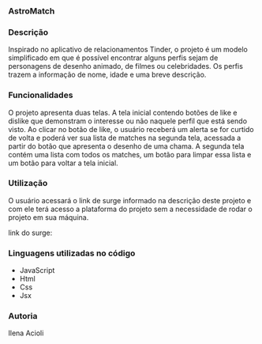 

### AstroMatch 

### Descrição

Inspirado no aplicativo de relacionamentos Tinder, o projeto é um modelo simplificado em que é possível encontrar alguns perfis sejam de personagens de desenho animado, de filmes ou celebridades. Os perfis trazem a informação de nome, idade e uma breve descrição. 

### Funcionalidades 

O projeto apresenta duas telas. A tela inicial contendo botões de like e dislike que demonstram o interesse ou não naquele perfil que está sendo visto. Ao clicar no botão de like, o usuário receberá um alerta se for curtido de volta e poderá ver sua lista de matches na segunda tela, acessada a partir do botão que apresenta o desenho de uma chama. A segunda tela contém uma lista com todos os matches, um botão para limpar essa lista e um botão para voltar a tela inicial.

### Utilização 

O usuário acessará o link de surge informado na descrição deste projeto e com ele terá acesso a plataforma do projeto sem a necessidade de rodar o projeto em sua máquina.

link do surge: 

### Linguagens utilizadas no código

- JavaScript
- Html 
- Css 
- Jsx 

### Autoria

Ilena Acioli
